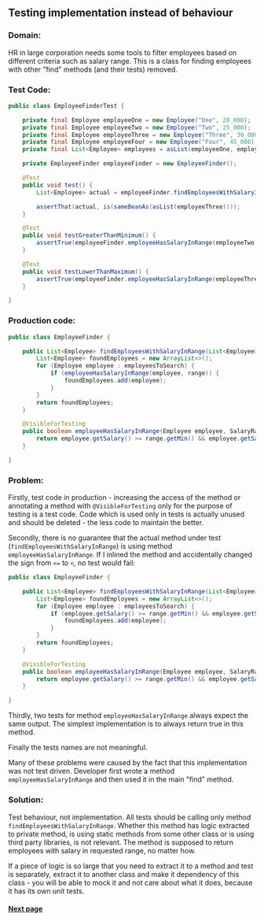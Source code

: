 ## Testing implementation instead of behaviour


### Domain:

HR in large corporation needs some tools to filter employees based on different criteria such as salary range. This is a class for finding employees with other "find" methods (and their tests) removed.


### Test Code:

```java
public class EmployeeFinderTest {

    private final Employee employeeOne = new Employee("One", 20_000);
    private final Employee employeeTwo = new Employee("Two", 25_000);
    private final Employee employeeThree = new Employee("Three", 30_000);
    private final Employee employeeFour = new Employee("Four", 45_000);
    private final List<Employee> employees = asList(employeeOne, employeeTwo, employeeThree, employeeFour);

    private EmployeeFinder employeeFinder = new EmployeeFinder();

    @Test
    public void test() {
        List<Employee> actual = employeeFinder.findEmployeesWithSalaryInRange(employees, new SalaryRange(27_000, 32_000));

        assertThat(actual, is(sameBeanAs(asList(employeeThree))));
    }

    @Test
    public void testGreaterThanMinimum() {
        assertTrue(employeeFinder.employeeHasSalaryInRange(employeeTwo, new SalaryRange(25_000, 50_000)));
    }

    @Test
    public void testLowerThanMaximum() {
        assertTrue(employeeFinder.employeeHasSalaryInRange(employeeThree, new SalaryRange(10_000, 30_000)));
    }

}
```


### Production code:

```java
public class EmployeeFinder {

    public List<Employee> findEmployeesWithSalaryInRange(List<Employee> employeesToSearch, SalaryRange range) {
        List<Employee> foundEmployees = new ArrayList<>();
        for (Employee employee : employeesToSearch) {
            if (employeeHasSalaryInRange(employee, range)) {
                foundEmployees.add(employee);
            }
        }
        return foundEmployees;
    }

    @VisibleForTesting
    public boolean employeeHasSalaryInRange(Employee employee, SalaryRange range) {
        return employee.getSalary() >= range.getMin() && employee.getSalary() <= range.getMax();
    }

}
```


### Problem:

Firstly, test code in production - increasing the access of the method or annotating a method with ```@VisibleForTesting``` only for the purpose of testing is a test code. Code which is used only in tests is actually unused and should be deleted - the less code to maintain the better.

Secondly, there is no guarantee that the actual method under test (```findEmployeesWithSalaryInRange```) is using method ```employeeHasSalaryInRange```. If I inlined the method and accidentally changed the sign from ```<=``` to ```<```, no test would fail:

```java
public class EmployeeFinder {

    public List<Employee> findEmployeesWithSalaryInRange(List<Employee> employeesToSearch, SalaryRange range) {
        List<Employee> foundEmployees = new ArrayList<>();
        for (Employee employee : employeesToSearch) {
            if (employee.getSalary() >= range.getMin() && employee.getSalary() < range.getMax()) {
                foundEmployees.add(employee);
            }
        }
        return foundEmployees;
    }

    @VisibleForTesting
    public boolean employeeHasSalaryInRange(Employee employee, SalaryRange range) {
        return employee.getSalary() >= range.getMin() && employee.getSalary() <= range.getMax();
    }

}
```

Thirdly, two tests for method ```employeeHasSalaryInRange``` always expect the same output. The simplest implementation is to always return true in this method.

Finally the tests names are not meaningful.

Many of these problems were caused by the fact that this implementation was not test driven. Developer first wrote a method ```employeeHasSalaryInRange``` and then used it in the main "find" method.


### Solution:

Test behaviour, not implementation. All tests should be calling only method ```findEmployeesWithSalaryInRange```. Whether this method has logic extracted to private method, is using static methods from some other class or is using third party libraries, is not relevant. The method is supposed to return employees with salary in requested range, no matter how.

If a piece of logic is so large that you need to extract it to a method and test is separately, extract it to another class and make it dependency of this class - you will be able to mock it and not care about what it does, because it has its own unit tests.


#### [Next page](https://github.com/Jarcionek/Bad-Practices-of-Testing/blob/master/src/java/presentation/_11_swallowing_assertion_error/description.md)
